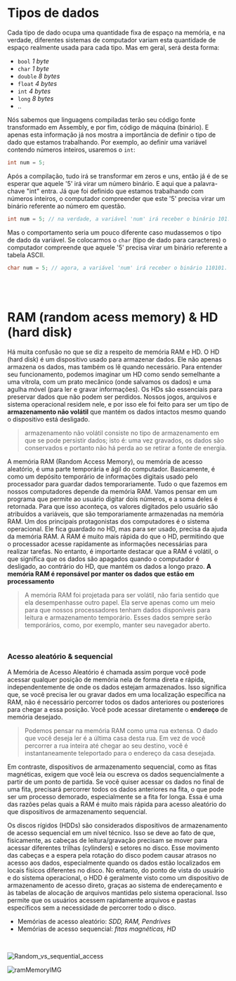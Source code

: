 # Tipos de dados 
Cada tipo de dado ocupa uma quantidade fixa de espaço na memória, e na verdade, diferentes sistemas de computador variam esta quantidade de espaço realmente usada para cada tipo. Mas em geral, será desta forma:
- `bool`    _1 byte_
- `char`    _1 byte_
- `double`  _8 bytes_
- `float`   _4 bytes_
- `int`     _4 bytes_
- `long`    _8 bytes_
- ..

Nós sabemos que linguagens compiladas terão seu código fonte transformado em Assembly, e por fim, código de máquina (binário).
E apenas esta informação já nos mostra a importância de definir o tipo de dado que estamos trabalhando.
Por exemplo, ao definir uma variável contendo números inteiros, usaremos o `int`:
```c
int num = 5; 
```

Após a compilação, tudo irá se transformar em zeros e uns, então já é de se esperar que aquele '5' irá virar um número binário.
E aqui que a palavra-chave "int" entra. Já que foi definido que estamos trabalhando com números inteiros, o computador compreender que este '5'
precisa virar um binário referente ao número em questão.
```c
int num = 5; // na verdade, a variável 'num' irá receber o binário 101.
```

Mas o comportamento seria um pouco diferente caso mudassemos o tipo de dado da variável.
Se colocarmos o `char` (tipo de dado para caracteres) o computador compreende que aquele '5' precisa virar um binário referente a tabela ASCII.
```c
char num = 5; // agora, a variável 'num' irá receber o binário 110101. 
```



</br>
</br>


# RAM (random acess memory) & HD (hard disk) 
Há muita confusão no que se diz a respeito de memória RAM e HD. 
O HD (hard disk) é um dispositivo usado para armazenar dados. Ele não apenas armazena os dados, mas também os lê quando necessário. Para entender seu funcionamento, podemos imaginar um HD como sendo semelhante a uma vitrola, com um prato mecânico (onde salvamos os dados) e uma agulha móvel (para ler e gravar informações).
Os HDs são essenciais para preservar dados que não podem ser perdidos. Nossos jogos, arquivos e sistema operacional residem nele, e por isso ele foi feito para ser um tipo de __armazenamento não volátil__ que mantém os dados intactos mesmo quando o dispositivo está desligado.
>  armazenamento não volátil consiste no tipo de armazenamento em que se pode persistir dados; isto é: uma vez gravados, os dados são conservados e portanto não há perda ao se retirar a fonte de energia.

A memória RAM (Random Access Memory), ou memória de acesso aleatório, é uma parte temporária e ágil do computador. Basicamente, é como um depósito temporário de informações digitais usado pelo processador para guardar dados temporariamente. Tudo o que fazemos em nossos computadores depende da memória RAM.
Vamos pensar em um programa que permite ao usuário digitar dois números, e a soma deles é retornada. Para que isso aconteça, os valores digitados pelo usuário são atribuídos a variáveis, que são temporariamente armazenadas na memória RAM.
Um dos principais protagonistas dos computadores é o sistema operacional. Ele fica guardado no HD, mas para ser usado, precisa da ajuda da memória RAM. A RAM é muito mais rápida do que o HD, permitindo que o processador acesse rapidamente as informações necessárias para realizar tarefas. No entanto, é importante destacar que a RAM é volátil, o que significa que os dados são apagados quando o computador é desligado, ao contrário do HD, que mantém os dados a longo prazo.
__A memória RAM é reponsável por manter os dados que estão em processamento__ 
> A memória RAM foi projetada para ser volátil, não faria sentido que ela desempenhasse outro papel. Ela serve apenas como um meio para que nossos processadores tenham dados disponíveis para leitura e armazenamento temporário. Esses dados sempre serão temporários, como, por exemplo, manter seu navegador aberto.

</br>

### Acesso aleatório & sequencial
A Memória de Acesso Aleatório é chamada assim porque você pode acessar qualquer posição de memória nela de forma direta e rápida, independentemente de onde os dados estejam armazenados. Isso significa que, se você precisa ler ou gravar dados em uma localização específica na RAM, não é necessário percorrer todos os dados anteriores ou posteriores para chegar a essa posição. Você pode acessar diretamente o __endereço__ de memória desejado.
> Podemos pensar na memória RAM como uma rua extensa. O dado que você deseja ler é a última casa desta rua. Em vez de você percorrer a rua inteira até chegar ao seu destino, você é instantaneamente teleportado para o endereço da casa desejada.

Em contraste, dispositivos de armazenamento sequencial, como as fitas magnéticas, exigem que você leia ou escreva os dados sequencialmente a partir de um ponto de partida. Se você quiser acessar os dados no final de uma fita, precisará percorrer todos os dados anteriores na fita, o que pode ser um processo demorado, especialmente se a fita for longa. Essa é uma das razões pelas quais a RAM é muito mais rápida para acesso aleatório do que dispositivos de armazenamento sequencial.


Os discos rígidos (HDDs) são considerados dispositivos de armazenamento de acesso sequencial em um nível técnico. Isso se deve ao fato de que, fisicamente, as cabeças de leitura/gravação precisam se mover para acessar diferentes trilhas (cylinders) e setores no disco. Esse movimento das cabeças e a espera pela rotação do disco podem causar atrasos no acesso aos dados, especialmente quando os dados estão localizados em locais físicos diferentes no disco.
No entanto, do ponto de vista do usuário e do sistema operacional, o HDD é geralmente visto como um dispositivo de armazenamento de acesso direto, graças ao sistema de endereçamento e às tabelas de alocação de arquivos mantidas pelo sistema operacional. Isso permite que os usuários acessem rapidamente arquivos e pastas específicos sem a necessidade de percorrer todo o disco.

+ Memórias de acesso aleatório: _SDD, RAM, Pendrives_
+ Memórias de acesso sequencial: _fitas magnéticas, HD_

</br>

![Random_vs_sequential_access](https://github.com/FireguiQueen/CS50/assets/98475125/5904c1dd-a65a-4116-8a50-0042aac2b8e7)

![ramMemoryIMG](https://github.com/FireguiQueen/CS50/assets/98475125/8c964ee3-15f1-424f-ac32-0ddfca583289)

